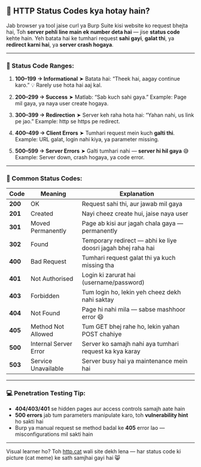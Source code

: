 ## 🔹 HTTP Status Codes kya hotay hain?

Jab browser ya tool jaise curl ya Burp Suite kisi website ko request bhejta hai,
Toh **server pehli line main ek number deta hai** — jise **status code** kehte hain.
Yeh batata hai ke tumhari request **sahi gayi**, **galat thi**, ya **redirect karni hai**, ya **server crash hogaya**.

---

### 🔸 Status Code Ranges:

1. **100–199 → Informational**
   ➤ Batata hai: “Theek hai, aagay continue karo.”
   💡 Rarely use hota hai aaj kal.

2. **200–299 → Success**
   ➤ Matlab: “Sab kuch sahi gaya.”
   Example: Page mil gaya, ya naya user create hogaya.

3. **300–399 → Redirection**
   ➤ Server keh raha hota hai: “Yahan nahi, us link pe jao.”
   Example: http se https pe redirect.

4. **400–499 → Client Errors**
   ➤ Tumhari request mein kuch **galti thi**.
   Example: URL galat, login nahi kiya, ya parameter missing.

5. **500–599 → Server Errors**
   ➤ Galti tumhari nahi — **server hi hil gaya** 😅
   Example: Server down, crash hogaya, ya code error.

---

### 🔸 Common Status Codes:

| Code    | Meaning               | Explanation                                                  |
| ------- | --------------------- | ------------------------------------------------------------ |
| **200** | OK                    | Request sahi thi, aur jawab mil gaya                         |
| **201** | Created               | Nayi cheez create hui, jaise naya user                       |
| **301** | Moved Permanently     | Page ab kisi aur jagah chala gaya — permanently              |
| **302** | Found                 | Temporary redirect — abhi ke liye doosri jagah bhej raha hai |
| **400** | Bad Request           | Tumhari request galat thi ya kuch missing tha                |
| **401** | Not Authorised        | Login ki zarurat hai (username/password)                     |
| **403** | Forbidden             | Tum login ho, lekin yeh cheez dekh nahi saktay               |
| **404** | Not Found             | Page hi nahi mila — sabse mashhoor error 😄                  |
| **405** | Method Not Allowed    | Tum GET bhej rahe ho, lekin yahan POST chahiye               |
| **500** | Internal Server Error | Server ko samajh nahi aya tumhari request ka kya karay       |
| **503** | Service Unavailable   | Server busy hai ya maintenance mein hai                      |

---

### 💻 Penetration Testing Tip:

* **404/403/401** se hidden pages aur access controls samajh aate hain
* **500 errors** jab tum parameters manipulate karo, toh **vulnerability hint** ho sakti hai
* Burp ya manual request se method badal ke **405** error lao — misconfigurations mil sakti hain

---

Visual learner ho? Toh [http.cat](https://http.cat) wali site dekh lena — har status code ki picture (cat meme) ke sath samjhai gayi hai 😸

